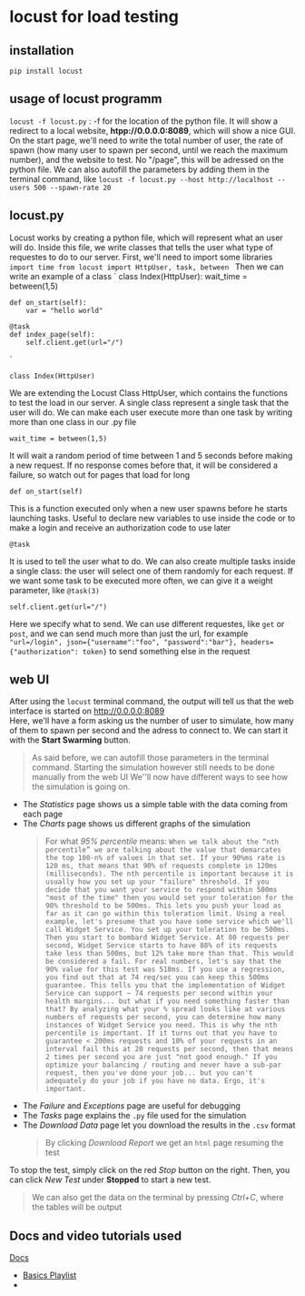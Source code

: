 # locust for load testing

## installation
`
pip install locust
`

## usage of locust programm
`locust -f locust.py` : -f for the location of the python file.
It will show a redirect to a local website, **htpp://0.0.0.0:8089**, which will show a nice GUI.
On the start page, we'll need to write the total number of user, the rate of spawn (how many user to spawn per second, until we reach the maximum number), and the website to test. No "/page", this will be adressed on the python file.
We can also autofill the parameters by adding them in the terminal command, like `locust -f locust.py --host http://localhost --users 500 --spawn-rate 20`

## locust.py
Locust works by creating a python file, which will represent what an user will do.
Inside this file, we write classes that tells the user what type of requestes to do to our server.
First, we'll need to import some libraries
` 
import time
from locust import HttpUser, task, between 
`
Then we can write an example of a class
`
class Index(HttpUser):
    wait_time = between(1,5)

    def on_start(self):
        var = "hello world"

    @task
    def index_page(self):
        self.client.get(url="/")
`

`class Index(HttpUser)`

We are extending the Locust Class HttpUser, which contains the functions to test the load in our server. A single class represent a single task that the user will do. We can make each user execute more than one task by writing more than one class in our .py file

`wait_time = between(1,5)` 

It will wait a random period of time between 1 and 5 seconds before making a new request. If no response comes before that, it will be considered a failure, so watch out for pages that load for long

`def on_start(self)`

This is a function executed only when a new user spawns before he starts launching tasks. Useful to declare new variables to use inside the code or to make a login and receive an authorization code to use later

`@task` 

It is used to tell the user what to do. We can also create multiple tasks inside a single class: the user will select one of them randomly for each request. If we want some task to be executed more often, we can give it a weight parameter, like `@task(3)`

`self.client.get(url="/")`

Here we specify what to send. We can use different requestes, like `get` or `post`, and we can send much more than just the url, for example `"url=/login", json={"username":"foo", "password":"bar"}, headers={"authorization": token}` to send something else in the request

## web UI

After using the `locust` terminal command, the output will tell us that the web interface is started on http://0.0.0.0:8089  
Here, we'll have a form asking us the number of user to simulate, how many of them to spawn per second and the adress to connect to. We can start it with the **Start Swarming** button.
> As said before, we can autofill those parameters in the terminal command. Starting the simulation however still needs to be done manually from the web UI
We''ll now have different ways to see how the simulation is going on.
- The *Statistics* page shows us a simple table with the data coming from each page
- The *Charts* page shows us different graphs of the simulation
    >  For what *95% percentile* means:
    > `
    > When we talk about the “nth percentile” we are talking about the value that demarcates the top 100-n% of values in that set. If your 90%ms rate is 120 ms, that means that 90% of requests complete in 120ms (milliseconds).
    > The nth percentile is important because it is usually how you set up your "failure" threshold. If you decide that you want your service to respond within 500ms "most of the time" then you would set your toleration for the 90% threshold to be 500ms. This lets you push your load as far as it can go within this toleration limit.
    >Using a real example, let's presume that you have some service which we'll call Widget Service. You set up your toleration to be 500ms. Then you start to bombard Widget Service. At 80 requests per second, Widget Service starts to have 88% of its requests take less than 500ms, but 12% take more than that. This would be considered a fail. For real numbers, let's say that the 90% value for this test was 518ms. If you use a regression, you find out that at 74 req/sec you can keep this 500ms guarantee. This tells you that the implementation of Widget Service can support ~ 74 requests per second within your health margins... but what if you need something faster than that?
    >By analyzing what your % spread looks like at various numbers of requests per second, you can determine how many instances of Widget Service you need. This is why the nth percentile is important. If it turns out that you have to guarantee < 200ms requests and 10% of your requests in an interval fail this at 20 requests per second, then that means 2 times per second you are just "not good enough." If you optimize your balancing / routing and never have a sub-par request, then you've done your job... but you can't adequately do your job if you have no data. Ergo, it's important.
    `
- The *Failure* and *Exceptions* page are useful for debugging
- The *Tasks* page explains the `.py` file used for the simulation
- The *Download Data* page let you download the results in the `.csv` format
    > By clicking *Download Report* we get an `html` page resuming the test

To stop the test, simply click on the red *Stop* button on the right. Then, you can click *New Test* under **Stopped** to start a new test.  
> We can also get the data on the terminal by pressing *Ctrl+C*, where the tables will be output

## Docs and video tutorials used

[Docs](http://docs.locust.io/en/stable/what-is-locust.html)

- [Basics Playlist](https://youtube.com/playlist?list=PLotCx_Au_rT1LW_qpMWU40Q-vegZua-i8) 
- 